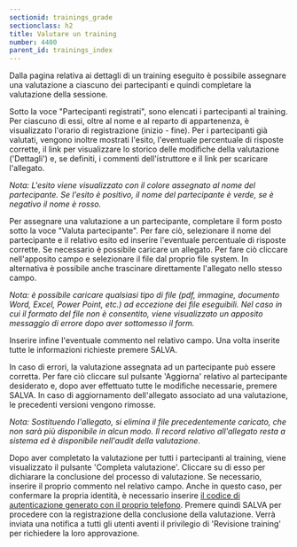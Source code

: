 ```yaml
---
sectionid: trainings_grade
sectionclass: h2
title: Valutare un training
number: 4400
parent_id: trainings_index
---
```

Dalla pagina relativa ai dettagli di un training eseguito è possibile assegnare una valutazione a ciascuno dei partecipanti e quindi completare la valutazione della sessione.

Sotto la voce "Partecipanti registrati", sono elencati i partecipanti al training. Per ciascuno di essi, oltre al nome e al reparto di appartenenza, è visualizzato l'orario di registrazione (inizio - fine). Per i partecipanti già valutati, vengono inoltre mostrati l'esito, l'eventuale percentuale di risposte corrette, il link per visualizzare lo storico delle modifiche della valutazione ('Dettagli') e, se definiti, i commenti dell'istruttore e il link per scaricare l'allegato.

_Nota: L'esito viene visualizzato con il colore assegnato al nome del partecipante. Se l'esito è positivo, il nome del partecipante è verde, se è negativo il nome è rosso._

Per assegnare una valutazione a un partecipante, completare il form posto sotto la voce "Valuta partecipante". Per fare ciò, selezionare il nome del partecipante e il relativo esito ed inserire l'eventuale percentuale di risposte corrette.
Se necessario è possibile caricare un allegato. Per fare ciò cliccare nell'apposito campo e selezionare il file dal proprio file system. In alternativa è possibile anche trascinare direttamente l'allegato nello stesso campo.

_Nota: è possibile caricare qualsiasi tipo di file (pdf, immagine, documento Word, Excel, Power Point, etc.) ad eccezione dei file eseguibili. Nel caso in cui il formato del file non è consentito, viene visualizzato un apposito messaggio di errore dopo aver sottomesso il form._

Inserire infine l'eventuale commento nel relativo campo.
Una volta inserite tutte le informazioni richieste premere SALVA.

In caso di errori, la valutazione assegnata ad un partecipante può essere corretta. Per fare ciò cliccare sul pulsante 'Aggiorna' relativo al partecipante desiderato e, dopo aver effettuato tutte le modifiche necessarie, premere SALVA. In caso di aggiornamento dell'allegato associato ad una valutazione, le precedenti versioni vengono rimosse.

_Nota: Sostituendo l'allegato, si elimina il file precedentemente caricato, che non sarà più disponibile in alcun modo. Il record relativo all'allegato resta a sistema ed è disponibile nell'audit della valutazione._

Dopo aver completato la valutazione per tutti i partecipanti al training, viene visualizzato il pulsante 'Completa valutazione'. Cliccare su di esso per dichiarare la conclusione del processo di valutazione.
Se necessario, inserire il proprio commento nel relativo campo.
Anche in questo caso, per confermare la propria identità, è necessario inserire <a href="https://acsinfo.github.io/traininghub/#otp">il codice di autenticazione generato con il proprio telefono</a>.
Premere quindi SALVA per procedere con la registrazione della conclusione della valutazione. Verrà inviata una notifica a tutti gli utenti aventi il privilegio di 'Revisione training' per richiedere la loro approvazione.
